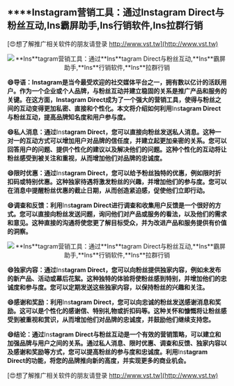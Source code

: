 ## ****Ins**tagram营销工具：通过**Ins**tagram Direct与粉丝互动,**Ins**霸屏助手,**Ins**行销软件,**Ins**拉群行销**

[😍想了解推广相关软件的朋友请登录 http://www.vst.tw](http://www.vst.tw)

 <center><img src="https://vst.tw/MP4/tuiguang/png/4.png" alt="**Ins**tagram营销工具：通过**Ins**tagram Direct与粉丝互动,**Ins**霸屏助手,**Ins**行销软件,**Ins**拉群行销"></center>

**😄导语：**Ins**tagram是当今最受欢迎的社交媒体平台之一，拥有数以亿计的活跃用户。作为一个企业或个人品牌，与粉丝互动并建立稳固的关系是推广产品和服务的关键。在这方面，**Ins**tagram Direct成为了一个强大的营销工具，使得与粉丝之间的互动变得更加私密、直接和个性化。本文将介绍如何利用**Ins**tagram Direct与粉丝互动，提高品牌知名度和用户参与度。**

**😄私人消息：通过**Ins**tagram Direct，您可以直接向粉丝发送私人消息。这种一对一的互动方式可以增加用户对品牌的信任度，并建立起更加亲密的关系。您可以回答用户的问题、提供个性化的建议以及解决他们的问题。这种个性化的互动将让粉丝感受到被关注和重视，从而增加他们对品牌的忠诚度。**

**😄限时优惠：通过**Ins**tagram Direct，您可以给予粉丝独特的优惠，例如限时折扣码或特别优惠。这种独家待遇将激发粉丝的兴趣，并增加他们的参与度。您可以在消息中提醒粉丝优惠的截止日期，从而创造紧迫感，促使他们立即行动。**

**😄调查和反馈：利用**Ins**tagram Direct进行调查和收集用户反馈是一个很好的方式。您可以直接向粉丝发送问题，询问他们对产品或服务的看法，以及他们的需求和意见。这种直接的沟通将使您更了解目标受众，并为改进产品和服务提供有价值的洞察。**

 <center><img src="https://vst.tw/MP4/tuiguang/png/7.png" alt="**Ins**tagram营销工具：通过**Ins**tagram Direct与粉丝互动,**Ins**霸屏助手,**Ins**行销软件,**Ins**拉群行销"></center>

**😄独家内容：通过**Ins**tagram Direct，您可以向粉丝提供独家内容，例如未发布的新产品、活动或幕后花絮。这种独特的体验将使粉丝感到特别，并增加他们的忠诚度和参与度。您可以定期发送这些独家内容，以保持粉丝的兴趣和关注。**

**😄感谢和奖励：利用**Ins**tagram Direct，您可以向忠诚的粉丝发送感谢消息和奖励。这可以是个性化的感谢信、特别礼物或折扣码等。这种关怀和慷慨将让粉丝感受到被重视和赏识，从而增加他们对品牌的忠诚度，并鼓励他们继续支持您。**

**😄结论：通过**Ins**tagram Direct与粉丝互动是一个有效的营销策略，可以建立和加强品牌与用户之间的关系。通过私人消息、限时优惠、调查和反馈、独家内容以及感谢和奖励等方式，您可以提高粉丝的参与度和忠诚度。利用**Ins**tagram Direct的功能，将您的品牌推向新的高度，并实现更多的商业机会。**

[😍想了解推广相关软件的朋友请登录 http://www.vst.tw](http://www.vst.tw)



